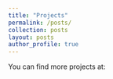 ```yaml
---
title: "Projects"
permalink: /posts/
collection: posts
layout: posts
author_profile: true
---
```


You can find more projects at: 
